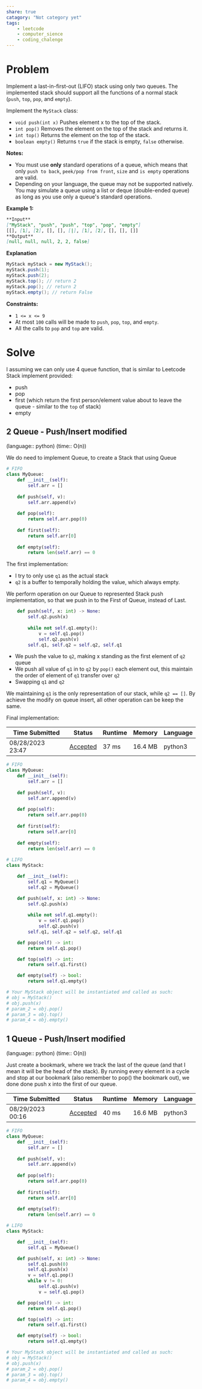 ```yaml
---
share: true
catagory: "Not category yet"
tags:
    - leetcode
    - computer_sience
    - coding_chalenge
---
```

# Problem

Implement a last-in-first-out (LIFO) stack using only two queues. The implemented stack should support all the functions of a normal stack (`push`, `top`, `pop`, and `empty`).

Implement the `MyStack` class:

- `void push(int x)` Pushes element x to the top of the stack.
- `int pop()` Removes the element on the top of the stack and returns it.
- `int top()` Returns the element on the top of the stack.
- `boolean empty()` Returns `true` if the stack is empty, `false` otherwise.

**Notes:**

- You must use **only** standard operations of a queue, which means that only `push to back`, `peek/pop from front`, `size` and `is empty` operations are valid.
- Depending on your language, the queue may not be supported natively. You may simulate a queue using a list or deque (double-ended queue) as long as you use only a queue's standard operations.

**Example 1:**

```markdown
**Input**
["MyStack", "push", "push", "top", "pop", "empty"]
[[], [1], [2], [], [], [|], [1], [2], [], [], []]
**Output**
[null, null, null, 2, 2, false]
```

**Explanation**
```java
MyStack myStack = new MyStack();
myStack.push(1);
myStack.push(2);
myStack.top(); // return 2
myStack.pop(); // return 2
myStack.empty(); // return False
```

**Constraints:**

- `1 <= x <= 9`
- At most `100` calls will be made to `push`, `pop`, `top`, and `empty`.
- All the calls to `pop` and `top` are valid.

# Solve

I assuming we can only use 4 queue function, that is similar to Leetcode Stack implement provided:
- push
- pop
- first (which return the first person/element value about to leave the queue - similar to the `top` of stack)
- empty

## 2 Queue - Push/Insert modified
(language:: python) (time:: O(n))

We do need to implement Queue, to create a Stack that using Queue

```python
# FIFO
class MyQueue:
    def __init__(self):
        self.arr = []
    
    def push(self, v):
        self.arr.append(v)
    
    def pop(self):
        return self.arr.pop(0)
    
    def first(self):
        return self.arr[0]
    
    def empty(self):
        return len(self.arr) == 0
```

The first implementation:
- I try to only use `q1` as the actual stack
- `q2` is a buffer to temporally holding the value, which always empty. 

We perform operation on our Queue to represented Stack push implementation, so that we push in to the First of Queue, instead of Last.

```python
    def push(self, x: int) -> None:
        self.q2.push(x)
        
        while not self.q1.empty():
            v = self.q1.pop()
            self.q2.push(v)
        self.q1, self.q2 = self.q2, self.q1
```

- We push the value to `q2`, making x standing as the first element of `q2` queue
- We push all value of `q1` in to `q2` by `pop()` each element out, this maintain the order of element of `q1` transfer over `q2`
- Swapping `q1` and `q2` 

We maintaining `q1` is the only representation of our stack, while `q2 == []`. By achieve the modify on queue insert, all other operation can be keep the same.

Final implementation:

|Time Submitted|Status|Runtime|Memory|Language|
|---|---|---|---|---|
|08/28/2023 23:47|[Accepted](https://leetcode.com/submissions/detail/1034272972/)|37 ms|16.4 MB|python3|

```python
# FIFO
class MyQueue:
    def __init__(self):
        self.arr = []
    
    def push(self, v):
        self.arr.append(v)
    
    def pop(self):
        return self.arr.pop(0)
    
    def first(self):
        return self.arr[0]
    
    def empty(self):
        return len(self.arr) == 0
        
# LIFO
class MyStack:

    def __init__(self):
        self.q1 = MyQueue()
        self.q2 = MyQueue()

    def push(self, x: int) -> None:
        self.q2.push(x)
        
        while not self.q1.empty():
            v = self.q1.pop()
            self.q2.push(v)
        self.q1, self.q2 = self.q2, self.q1

    def pop(self) -> int:
        return self.q1.pop()

    def top(self) -> int:
        return self.q1.first()

    def empty(self) -> bool:
        return self.q1.empty()

# Your MyStack object will be instantiated and called as such:
# obj = MyStack()
# obj.push(x)
# param_2 = obj.pop()
# param_3 = obj.top()
# param_4 = obj.empty()
```

## 1 Queue - Push/Insert modified
(language:: python) (time:: O(n))

Just create a bookmark, where we track the last of the queue (and that I mean it will be the head of  the stack). By running every element in a cycle and stop at our bookmark (also remember to pop() the bookmark out), we done done push x into the first of our queue.

|Time Submitted|Status|Runtime|Memory|Language|
|---|---|---|---|---|
|08/29/2023 00:16|[Accepted](https://leetcode.com/submissions/detail/1034300116/)|40 ms|16.6 MB|python3|

```python
# FIFO
class MyQueue:
    def __init__(self):
        self.arr = []
    
    def push(self, v):
        self.arr.append(v)
    
    def pop(self):
        return self.arr.pop(0)
    
    def first(self):
        return self.arr[0]
    
    def empty(self):
        return len(self.arr) == 0

# LIFO
class MyStack:

    def __init__(self):
        self.q1 = MyQueue()

    def push(self, x: int) -> None:
        self.q1.push(0)
        self.q1.push(x)
        v = self.q1.pop()
        while v != 0:
            self.q1.push(v)
            v = self.q1.pop()

    def pop(self) -> int:
        return self.q1.pop()

    def top(self) -> int:
        return self.q1.first()

    def empty(self) -> bool:
        return self.q1.empty()

# Your MyStack object will be instantiated and called as such:
# obj = MyStack()
# obj.push(x)
# param_2 = obj.pop()
# param_3 = obj.top()
# param_4 = obj.empty()
```